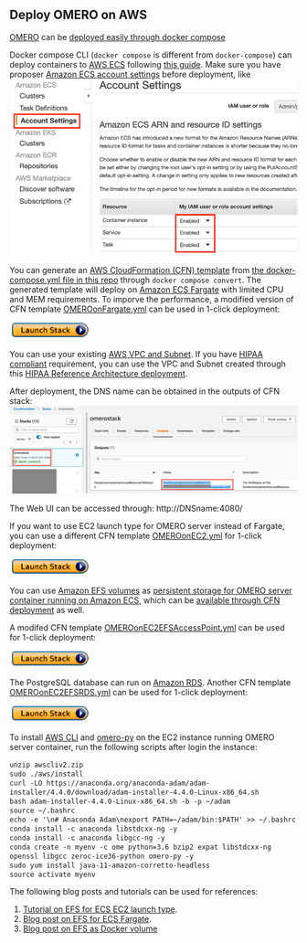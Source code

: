 ## Deploy OMERO on AWS

[OMERO](https://www.openmicroscopy.org/omero/) can be [deployed easily through docker compose](https://github.com/ome/docker-example-omero)

Docker compose CLI (`docker compose` is different from `docker-compose`) can deploy containers to [AWS ECS](https://aws.amazon.com/ecs/) following [this guide](https://docs.docker.com/engine/context/ecs-integration/). Make sure you have proposer [Amazon ECS account settings](https://docs.aws.amazon.com/AmazonECS/latest/developerguide/ecs-account-settings.html) before deployment, like ![this](Figures/ecsaccountsetting.png)

You can generate an [AWS CloudFormation (CFN) template](https://aws.amazon.com/cloudformation/resources/templates/) from [the docker-compose.yml file in this repo](https://github.com/ome/docker-example-omero) through `docker compose convert`. The generated template will deploy on [Amazon ECS Fargate](https://docs.aws.amazon.com/AmazonECS/latest/developerguide/AWS_Fargate.html) with limited CPU and MEM requirements. To imporve the performance, a modified version of CFN template [OMEROonFargate.yml](https://github.com/flamingofugang/OMERO-on-AWS/blob/master/OMEROonFargate.yml) can be used in 1-click deployment:

[![launchstackbutton](Figures/launchstack.png)](https://console.aws.amazon.com/cloudformation/home?region=us-east-1#/stacks/create/template?stackName=omerostack&templateURL=https://omero-on-aws.s3-us-west-1.amazonaws.com/OMEROonFargate.yml) 

You can use your existing [AWS VPC and Subnet](https://docs.aws.amazon.com/vpc/latest/userguide/VPC_Subnets.html). If you have [HIPAA compliant](https://www.hhs.gov/hipaa/index.html) requirement, you can use the VPC and Subnet created through this [HIPAA Reference Architecture deployment](https://aws.amazon.com/quickstart/architecture/compliance-hipaa/).

After deployment, the DNS name can be obtained in the outputs of CFN stack: ![dnsname](Figures/deploymentoutput.png)

The Web UI can be accessed through: http://DNSname:4080/

If you want to use EC2 launch type for OMERO server instead of Fargate, you can use a different CFN template [OMEROonEC2.yml](https://github.com/flamingofugang/OMERO-on-AWS/blob/master/OMEROonEC2.yml) for 1-click deployment:

[![launchstackbutton](Figures/launchstack.png)](https://console.aws.amazon.com/cloudformation/home?region=us-east-1#/stacks/create/template?stackName=omeroec2stack&templateURL=https://omero-on-aws.s3-us-west-1.amazonaws.com/OMEROonEC2.yml)

You can use [Amazon EFS volumes](https://aws.amazon.com/efs/) as [persistent storage for OMERO server container running on Amazon ECS](https://aws.amazon.com/about-aws/whats-new/2020/04/amazon-ecs-aws-fargate-support-amazon-efs-filesystems-generally-available/), which can be [available through CFN deployment](https://aws.amazon.com/about-aws/whats-new/2020/08/amazon-ecs-announces-cloudformation-support-for-amazon-efs-volumes/) as well.

A modifed CFN template [OMEROonEC2EFSAccessPoint.yml](https://github.com/flamingofugang/OMERO-on-AWS/blob/master/OMEROonEC2EFSAccessPoint.yml) can be used for 1-click deployment:

[![launchstackbutton](Figures/launchstack.png)](https://console.aws.amazon.com/cloudformation/home?region=us-east-1#/stacks/create/template?stackName=omeroec2efsstack&templateURL=https://omero-on-aws.s3-us-west-1.amazonaws.com/OMEROonEC2EFSAccessPoint.yml)


The PostgreSQL database can run on [Amazon RDS](https://aws.amazon.com/rds/). Another CFN template [OMEROonEC2EFSRDS.yml](https://github.com/flamingofugang/OMERO-on-AWS/blob/master/OMEROonEC2EFSRDS.yml) can be used for 1-click deployment:

[![launchstackbutton](Figures/launchstack.png)](https://console.aws.amazon.com/cloudformation/home?region=us-east-1#/stacks/create/template?stackName=omeroec2efsrdsstack&templateURL=https://omero-on-aws.s3-us-west-1.amazonaws.com/OMEROonEC2EFSRDS.yml)

To install [AWS CLI](https://aws.amazon.com/cli/) and [omero-py](https://docs.openmicroscopy.org/omero/5.6.0/developers/Python.html) on the EC2 instance running OMERO server container, run the following scripts after login the instance:

```curl "https://awscli.amazonaws.com/awscli-exe-linux-x86_64.zip" -o "awscliv2.zip"  
unzip awscliv2.zip  
sudo ./aws/install  
curl -LO https://anaconda.org/anaconda-adam/adam-installer/4.4.0/download/adam-installer-4.4.0-Linux-x86_64.sh  
bash adam-installer-4.4.0-Linux-x86_64.sh -b -p ~/adam  
source ~/.bashrc  
echo -e '\n# Anaconda Adam\nexport PATH=~/adam/bin:$PATH' >> ~/.bashrc 
conda install -c anaconda libstdcxx-ng -y 
conda install -c anaconda libgcc-ng -y  
conda create -n myenv -c ome python=3.6 bzip2 expat libstdcxx-ng openssl libgcc zeroc-ice36-python omero-py -y   
sudo yum install java-11-amazon-corretto-headless
source activate myenv
```


The following blog posts and tutorials can be used for references:
1. [Tutorial on EFS for ECS EC2 launch type](https://docs.aws.amazon.com/AmazonECS/latest/developerguide/tutorial-efs-volumes.html).  
2. [Blog post on EFS for ECS Fargate](https://aws.amazon.com/blogs/aws/amazon-ecs-supports-efs/).  
3. [Blog post on EFS as Docker volume](https://aws.amazon.com/blogs/compute/amazon-ecs-and-docker-volume-drivers-amazon-ebs/)
